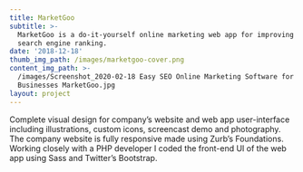 ```yaml
---
title: MarketGoo
subtitle: >-
  MarketGoo is a do-it-yourself online marketing web app for improving your
  search engine ranking.
date: '2018-12-18'
thumb_img_path: /images/marketgoo-cover.png
content_img_path: >-
  /images/Screenshot_2020-02-18 Easy SEO Online Marketing Software for Small
  Businesses MarketGoo.jpg
layout: project
---
```

Complete visual design for company’s website and web app user-interface including illustrations, custom icons, screencast demo and photography. The company website is fully responsive made using Zurb’s Foundations. Working closely with a PHP developer I coded the front-end UI of the web app using Sass and Twitter’s Bootstrap.
